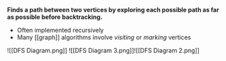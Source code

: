 **Finds a path between two vertices by exploring each possible path as far as possible before backtracking.**
- Often implemented recursively
- Many [[graph]] algorithms involve *visiting* or *marking* vertices

![[DFS Diagram.png]]
![[DFS Diagram 3.png]]![[DFS Diagram 2.png]]